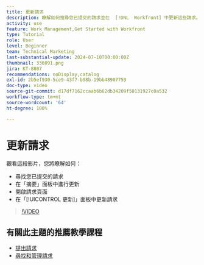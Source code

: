 ```yaml
---
title: 更新請求
description: 瞭解如何搜尋您已提交的請求並在  [!DNL  Workfront] 中更新這些請求。
activity: use
feature: Work Management,Get Started with Workfront
type: Tutorial
role: User
level: Beginner
team: Technical Marketing
last-substantial-update: 2024-07-10T00:00:00Z
thumbnail: 336091.png
jira: KT-8807
recommendations: noDisplay,catalog
exl-id: 2b5ef930-5ce9-43f7-b98b-19bb48907759
doc-type: video
source-git-commit: d17df7162ccaab6b62db34209f50131927c0a532
workflow-type: tm+mt
source-wordcount: '64'
ht-degree: 100%

---
```


# 更新請求

觀看這段影片，您將瞭解如何：

* 尋找您已提交的請求
* 在「摘要」面板中進行更新
* 開啟請求頁面
* 在「[!UICONTROL 更新]」面板中更新請求

>[!VIDEO](https://video.tv.adobe.com/v/336091/?quality=12&learn=on&enablevpops)

## 有關此主題的推薦教學課程

* [提出請求](/help/manage-work/issues-requests/make-a-request.md)
* [尋找和管理請求](/help/manage-work/issues-requests/find-requests.md)
